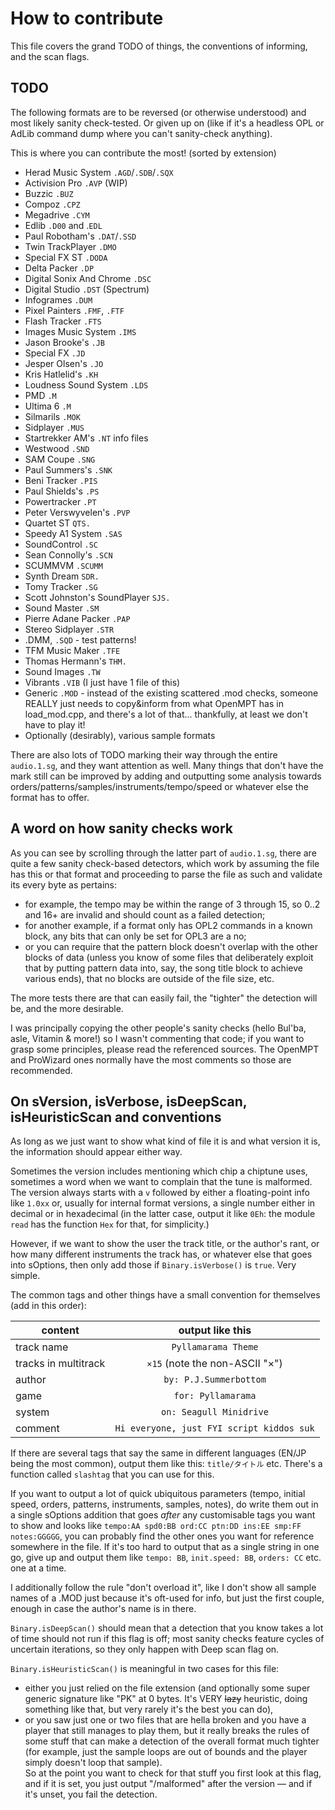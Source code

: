 # How to contribute

This file covers the grand TODO of things, the conventions of informing, and the scan flags.

## TODO

The following formats are to be reversed (or otherwise understood) and most likely sanity check-tested. Or given up on (like if it's a headless OPL or AdLib command dump where you can't sanity-check anything).

This is where you can contribute the most! (sorted by extension)

 - Herad Music System `.AGD`/`.SDB`/`.SQX`
 - Activision Pro `.AVP` (WIP)
 - Buzzic `.BUZ`
 - Compoz `.CPZ`
 - Megadrive `.CYM`
 - Edlib `.D00` and .`EDL`
 - Paul Robotham's `.DAT`/`.SSD`
 - Twin TrackPlayer `.DMO`
 - Special FX ST `.DODA`
 - Delta Packer `.DP`
 - Digital Sonix And Chrome `.DSC`
 - Digital Studio `.DST` (Spectrum)
 - Infogrames `.DUM`
 - Pixel Painters `.FMF`, `.FTF`
 - Flash Tracker `.FTS`
 - Images Music System `.IMS`
 - Jason Brooke's `.JB`
 - Special FX `.JD`
 - Jesper Olsen's `.JO`
 - Kris Hatlelid's `.KH`
 - Loudness Sound System `.LDS`
 - PMD `.M`
 - Ultima 6 `.M`
 - Silmarils `.MOK`
 - Sidplayer `.MUS`
 - Startrekker AM's `.NT` info files
 - Westwood `.SND`
 - SAM Coupe `.SNG`
 - Paul Summers's `.SNK`
 - Beni Tracker `.PIS`
 - Paul Shields's `.PS`
 - Powertracker `.PT`
 - Peter Verswyvelen's `.PVP`
 - Quartet ST `QTS.`
 - Speedy A1 System `.SAS`
 - SoundControl `.SC`
 - Sean Connolly's `.SCN`
 - SCUMMVM `.SCUMM`
 - Synth Dream `SDR.`
 - Tomy Tracker `.SG`
 - Scott Johnston's SoundPlayer `SJS.`
 - Sound Master `.SM`
 - Pierre Adane Packer `.PAP`
 - Stereo Sidplayer `.STR`
 - .DMM, `.SQD` - test patterns!
 - TFM Music Maker `.TFE`
 - Thomas Hermann's `THM.`
 - Sound Images `.TW`
 - Vibrants `.VIB` (I just have 1 file of this)
 - Generic `.MOD` - instead of the existing scattered .mod checks, someone REALLY just needs to copy&inform from what OpenMPT has in load_mod.cpp, and there's a lot of that... thankfully, at least we don't have to play it!
 - Optionally (desirably), various sample formats

There are also lots of TODO marking their way through the entire `audio.1.sg`, and they want attention as well. Many things that don't have the mark still can be improved by adding and outputting some analysis towards orders/patterns/samples/instruments/tempo/speed or whatever else the format has to offer.

## A word on how sanity checks work

As you can see by scrolling through the latter part of `audio.1.sg`, there are quite a few sanity check-based detectors, which work by assuming the file has this or that format and proceeding to parse the file as such and validate its every byte as pertains:

 - for example, the tempo may be within the range of 3 through 15, so 0..2 and 16+ are invalid and should count as a failed detection;
 - for another example, if a format only has OPL2 commands in a known block, any bits that can only be set for OPL3 are a no;
 - or you can require that the pattern block doesn't overlap with the other blocks of data (unless you know of some files that deliberately exploit that by putting pattern data into, say, the song title block to achieve various ends), that no blocks are outside of the file size, etc.

The more tests there are that can easily fail, the "tighter" the detection will be, and the more desirable.

I was principally copying the other people's sanity checks (hello Bul'ba, asle, Vitamin & more!) so I wasn't commenting that code; if you want to grasp some principles, please read the referenced sources. The OpenMPT and ProWizard ones normally have the most comments so those are recommended.

## On sVersion, isVerbose, isDeepScan, isHeuristicScan and conventions

As long as we just want to show what kind of file it is and what version it is, the information should appear either way.

Sometimes the version includes mentioning which chip a chiptune uses, sometimes a word when we want to complain that the tune is malformed. The version always starts with a `v` followed by either a floating-point info like `1.0xx` or, usually for internal format versions, a single number either in decimal or in hexadecimal (in the latter case, output it like `0Eh`: the module `read` has the function `Hex` for that, for simplicity.)

However, if we want to show the user the track title, or the author's rant, or how many different instruments the track has, or whatever else that goes into sOptions, then only add those if `Binary.isVerbose()` is `true`. Very simple.

The common tags and other things have a small convention for themselves (add in this order):

| content | output like this |
|-|:-:|
| track name | `Pyllamarama Theme` |
| tracks in multitrack | `×15` (note the non-ASCII "×") |
| author | `by: P.J.Summerbottom` |
| game | `for: Pyllamarama` |
| system | `on: Seagull Minidrive` |
| comment | `Hi everyone, just FYI script kiddos suk` |

If there are several tags that say the same in different languages (EN/JP being the most common), output them like this: `title/タイトル` etc. There's a function called `slashtag` that you can use for this.

If you want to output a lot of quick ubiquitous parameters (tempo, initial speed, orders, patterns, instruments, samples, notes), do write them out in a single sOptions addition that goes *after* any customisable tags you want to show and looks like `tempo:AA spd0:BB ord:CC ptn:DD ins:EE smp:FF notes:GGGGG`, you can probably find the other ones you want for reference somewhere in the file. If it's too hard to output that as a single string in one go, give up and output them like `tempo: BB`, `init.speed: BB`, `orders: CC` etc. one at a time.

I additionally follow the rule "don't overload it", like I don't show all sample names of a .MOD just because it's oft-used for info, but just the first couple, enough in case the author's name is in there.

`Binary.isDeepScan()` should mean that a detection that you know takes a lot of time should not run if this flag is off; most sanity checks feature cycles of uncertain iterations, so they only happen with Deep scan flag on.

`Binary.isHeuristicScan()` is meaningful in two cases for this file:
 - either you just relied on the file extension (and optionally some super generic signature like "PK" at 0 bytes. It's VERY ~~lazy~~ heuristic, doing something like that, but very rarely it's the best you can do),
 - or you saw just one or two files that are hella broken and you have a player that still manages to play them, but it really breaks the rules of some stuff that can make a detection of the overall format much tighter (for example, just the sample loops are out of bounds and the player simply doesn't loop that sample).  
 So at the point you want to check for that stuff you first look at this flag, and if it is set, you just output "/malformed" after the version — and if it's unset, you fail the detection.